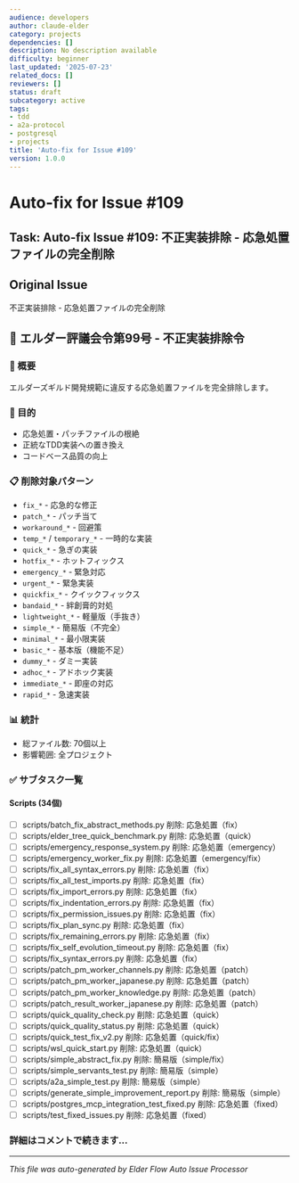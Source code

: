 ```yaml
---
audience: developers
author: claude-elder
category: projects
dependencies: []
description: No description available
difficulty: beginner
last_updated: '2025-07-23'
related_docs: []
reviewers: []
status: draft
subcategory: active
tags:
- tdd
- a2a-protocol
- postgresql
- projects
title: 'Auto-fix for Issue #109'
version: 1.0.0
---
```


# Auto-fix for Issue #109

## Task: Auto-fix Issue #109: 不正実装排除 - 応急処置ファイルの完全削除

## Original Issue
不正実装排除 - 応急処置ファイルの完全削除

## 🚨 エルダー評議会令第99号 - 不正実装排除令

### 📜 概要
エルダーズギルド開発規範に違反する応急処置ファイルを完全排除します。

### 🎯 目的
- 応急処置・パッチファイルの根絶
- 正統なTDD実装への置き換え
- コードベース品質の向上

### 📋 削除対象パターン
- `fix_*` - 応急的な修正
- `patch_*` - パッチ当て
- `workaround_*` - 回避策
- `temp_*` / `temporary_*` - 一時的な実装
- `quick_*` - 急ぎの実装
- `hotfix_*` - ホットフィックス
- `emergency_*` - 緊急対応
- `urgent_*` - 緊急実装
- `quickfix_*` - クイックフィックス
- `bandaid_*` - 絆創膏的対処
- `lightweight_*` - 軽量版（手抜き）
- `simple_*` - 簡易版（不完全）
- `minimal_*` - 最小限実装
- `basic_*` - 基本版（機能不足）
- `dummy_*` - ダミー実装
- `adhoc_*` - アドホック実装
- `immediate_*` - 即座の対応
- `rapid_*` - 急速実装

### 📊 統計
- 総ファイル数: 70個以上
- 影響範囲: 全プロジェクト

### ✅ サブタスク一覧

#### Scripts (34個)
- [ ] scripts/batch_fix_abstract_methods.py 削除: 応急処置（fix）
- [ ] scripts/elder_tree_quick_benchmark.py 削除: 応急処置（quick）
- [ ] scripts/emergency_response_system.py 削除: 応急処置（emergency）
- [ ] scripts/emergency_worker_fix.py 削除: 応急処置（emergency/fix）
- [ ] scripts/fix_all_syntax_errors.py 削除: 応急処置（fix）
- [ ] scripts/fix_all_test_imports.py 削除: 応急処置（fix）
- [ ] scripts/fix_import_errors.py 削除: 応急処置（fix）
- [ ] scripts/fix_indentation_errors.py 削除: 応急処置（fix）
- [ ] scripts/fix_permission_issues.py 削除: 応急処置（fix）
- [ ] scripts/fix_plan_sync.py 削除: 応急処置（fix）
- [ ] scripts/fix_remaining_errors.py 削除: 応急処置（fix）
- [ ] scripts/fix_self_evolution_timeout.py 削除: 応急処置（fix）
- [ ] scripts/fix_syntax_errors.py 削除: 応急処置（fix）
- [ ] scripts/patch_pm_worker_channels.py 削除: 応急処置（patch）
- [ ] scripts/patch_pm_worker_japanese.py 削除: 応急処置（patch）
- [ ] scripts/patch_pm_worker_knowledge.py 削除: 応急処置（patch）
- [ ] scripts/patch_result_worker_japanese.py 削除: 応急処置（patch）
- [ ] scripts/quick_quality_check.py 削除: 応急処置（quick）
- [ ] scripts/quick_quality_status.py 削除: 応急処置（quick）
- [ ] scripts/quick_test_fix_v2.py 削除: 応急処置（quick/fix）
- [ ] scripts/wsl_quick_start.py 削除: 応急処置（quick）
- [ ] scripts/simple_abstract_fix.py 削除: 簡易版（simple/fix）
- [ ] scripts/simple_servants_test.py 削除: 簡易版（simple）
- [ ] scripts/a2a_simple_test.py 削除: 簡易版（simple）
- [ ] scripts/generate_simple_improvement_report.py 削除: 簡易版（simple）
- [ ] scripts/postgres_mcp_integration_test_fixed.py 削除: 応急処置（fixed）
- [ ] scripts/test_fixed_issues.py 削除: 応急処置（fixed）

### 詳細はコメントで続きます...


---
*This file was auto-generated by Elder Flow Auto Issue Processor*
